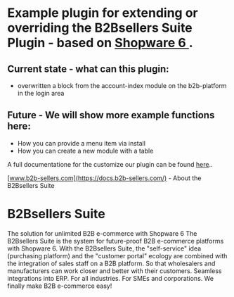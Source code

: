 # Example plugin for extending or overriding the B2Bsellers Suite Plugin - based on [Shopware 6 ](https://github.com/shopware/platform).



## Current state - what can this plugin:
* overwritten a block from the account-index module on the b2b-platform in the login area

## Future - We will show more example functions here:
* How you can provide a menu item via install
* How you can create a new module with a table

A full documentatione for the customize our plugin can be found [here](https://docs.b2b-sellers.com/)..

[www.b2b-sellers.com](https://docs.b2b-sellers.com/) - About the B2Bsellers Suite 

# B2Bsellers Suite
The solution for unlimited B2B e-commerce with Shopware 6
The B2Bsellers Suite is the system for future-proof B2B e-commerce platforms with Shopware 6.
With the B2Bsellers Suite, the "self-service" idea (purchasing platform) and the "customer portal" ecology are combined with the integration of sales staff on a B2B platform. So that wholesalers and manufacturers can work closer and better with their customers.
Seamless integrations into ERP. For all industries. For SMEs and corporations.
We finally make B2B e-commerce easy!
